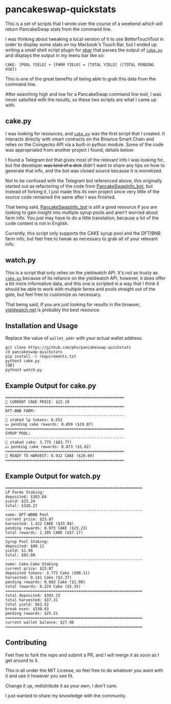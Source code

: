 # pancakeswap-quickstats

This is a set of scripts that I wrote over the course of a weekend which will return PancakeSwap stats from the command line.

I was thinking about tweaking a local version of it to use BetterTouchTool in order to display some stats on my Macbook's Touch Bar,
but I ended up writing a small shell script plugin for [xbar](https://github.com/matryer/xbar) that parses the output of [`cake.py`](./cake.py)
and displays the output in my menu bar like so:

`CAKE: [POOL YIELD] + [FARM YIELD] = [TOTAL YIELD] ([TOTAL PENDING USD])`

This is one of the great benefits of being able to grab this data from the command line.

After searching high and low for a PancakeSwap command line tool, I was never satisfied with the results, so these two scripts are what I came up with.

## cake.py

I was looking for resources, and [`cake.py`](./cake.py) was the first script that I created. It interacts directly with smart contracts on the
Binance Smart Chain and relies on the Coingecko API via a built-in python module.  Some of the code was appropriated from another project I found,
details below:

I found a Telegram bot that gives most of the relevant info I was looking for, but the developer ~~was  kind of a dick~~ didn't want to share any
tips on how to generate that info, and the bot was closed source because it is monetized.

Not to be confused with the Telegram bot referenced above, this originally started out as refactoring of the code from
[PancakeSwapInfo_bot](https://github.com/Ghonghito/PancakeSwapInfo_bot), but instead of forking it, I just made this its own project
since very little of the source code remained the same after I was finished.

That being said, [PancakeSwapInfo_bot](https://github.com/Ghonghito/PancakeSwapInfo_bot) is still a good resource if you are looking to
gain insight into multiple syrup pools and aren't worried about farm info.  You just may have to do a little translation, because a lot
of the code content is not in English.

Currently, this script only supports the CAKE syrup pool and the DFT/BNB farm info, but feel free to tweak as necessary to grab all of your relevant info.

## watch.py

This is a script that only relies on the yieldwatch API.  It's not as trusty as [`cake.py`](./cake.py) because of its reliance on the yieldwatch API,
however, it does offer a bit more informative data, and this one is scripted in a way that I think it should be able to work with multiple farms
and pools straight out of the gate, but feel free to customize as necessary.

That being said, if you are just looking for results in the browser, [yieldwatch.net](https://yieldwatch.net) is probably the best resource.


## Installation and Usage

Replace the value of `wallet_addr` with your actual wallet address.

```
git clone https://github.com/phx/pancakeswap-quickstats
cd pancakeswap-quickstats
pip install -r requirements.txt
python3 cake.py
[OR]
python3 watch.py
```

## Example Output for cake.py

```
====================================================
🥞 CURRENT CAKE PRICE: $22.19
====================================================
DFT-BNB FARM:
----------------------------------------------------
🔹 staked lp tokens: 8.552
💵 pending cake rewards: 0.859 ($19.07)
====================================================
SYRUP POOL:
----------------------------------------------------
🔹 staked cake: 3.775 ($83.77)
💵 pending cake rewards: 0.073 ($1.62)
====================================================
🥞 READY TO HARVEST: 0.932 CAKE ($20.69)
====================================================
```

## Example Output for watch.py

```
============================================================
LP Farms Staking:
deposited: $303.04
yield: $23.24
total: $326.27
------------------------------------------------------------
name: DFT-WBNB Pool
current price: $23.87
harvested: 1.422 CAKE ($33.94)
pending rewards: 0.973 CAKE ($23.23)
total rewards: 2.395 CAKE ($57.17)
============================================================
Syrup Pool Staking:
deposited: $90.11
yield: $1.98
total: $92.09
------------------------------------------------------------
name: Cake-Cake Staking
current price: $23.87
deposited tokens: 3.775 Cake ($90.11)
harvested: 0.141 Cake ($3.37)
pending rewards: 0.083 Cake ($1.98)
total rewards: 0.224 Cake ($5.35)
============================================================
total deposited: $393.15
total harvested: $37.31
total yield: $62.52
break even: $330.63
pending rewards: $25.21
============================================================
current wallet balance: $27.98
============================================================
```

## Contributing

Feel free to fork the repo and submit a PR, and I will merge it as soon as I get around to it.

This is all under the MIT License, so feel free to do whatever you want with it and use it however you see fit.

Change it up, redistribute it as your own, I don't care.

I just wanted to share my knowledge with the community.
